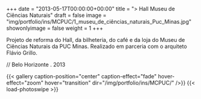 +++
date = "2013-05-17T00:00:00+00:00"
title = "> Hall Museu de Ciências Naturais"
draft = false
image = "img/portfolio/ins/MCPUC/1_museu_de_ciências_naturais_Puc_Minas.jpg"
showonlyimage = false
weight = 1
+++

<!--more-->

Projeto de reforma do Hall, da bilheteria, do café e da loja do Museu de Ciências Naturais da PUC Minas. Realizado em parceria com o arquiteto Flávio Grillo.

// Belo Horizonte . 2013

{{< gallery caption-position="center" caption-effect="fade" hover-effect="zoom" hover="transition" dir="/img/portfolio/ins/MCPUC/" />}} {{< load-photoswipe >}}

